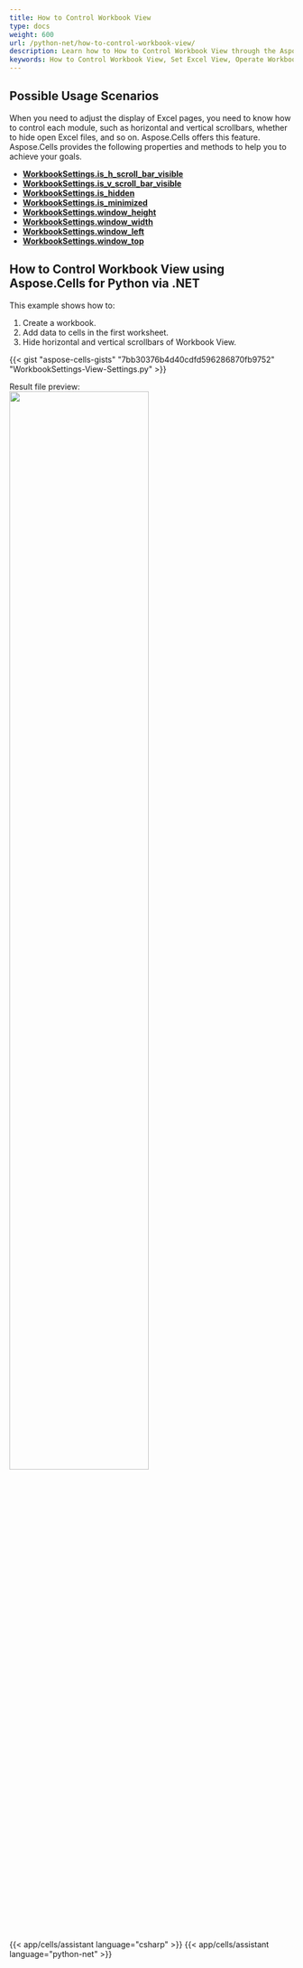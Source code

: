```yaml
---
title: How to Control Workbook View
type: docs
weight: 600
url: /python-net/how-to-control-workbook-view/
description: Learn how to How to Control Workbook View through the Aspose.Cells for Python via .NET API.
keywords: How to Control Workbook View, Set Excel View, Operate Workbook View, Set Workbook View, Control Excel View. 
---
```


## **Possible Usage Scenarios**
When you need to adjust the display of Excel pages, you need to know how to control each module, such as horizontal and vertical scrollbars, whether to hide open Excel files, and so on. Aspose.Cells offers this feature. Aspose.Cells provides the following properties and methods to help you to achieve your goals.

- [**WorkbookSettings.is_h_scroll_bar_visible**](https://reference.aspose.com/cells/python-net/aspose.cells/workbooksettings/is_h_scroll_bar_visible/)
- [**WorkbookSettings.is_v_scroll_bar_visible**](https://reference.aspose.com/cells/python-net/aspose.cells/workbooksettings/is_v_scroll_bar_visible/)
- [**WorkbookSettings.is_hidden**](https://reference.aspose.com/cells/python-net/aspose.cells/workbooksettings/is_hidden/)
- [**WorkbookSettings.is_minimized**](https://reference.aspose.com/cells/python-net/aspose.cells/workbooksettings/is_minimized/)
- [**WorkbookSettings.window_height**](https://reference.aspose.com/cells/python-net/aspose.cells/workbooksettings/window_height/)
- [**WorkbookSettings.window_width**](https://reference.aspose.com/cells/python-net/aspose.cells/workbooksettings/window_width/)
- [**WorkbookSettings.window_left**](https://reference.aspose.com/cells/python-net/aspose.cells/workbooksettings/window_left/)
- [**WorkbookSettings.window_top**](https://reference.aspose.com/cells/python-net/aspose.cells/workbooksettings/window_top/)

## **How to Control Workbook View using Aspose.Cells for Python via .NET**
This example shows how to:

1. Create a workbook.
1. Add data to cells in the first worksheet.
1. Hide horizontal and vertical scrollbars of Workbook View.

{{< gist "aspose-cells-gists" "7bb30376b4d40cdfd596286870fb9752" "WorkbookSettings-View-Settings.py" >}}

Result file preview:
<br>
<image src="result.png" width="70%" />

{{< app/cells/assistant language="csharp" >}}
{{< app/cells/assistant language="python-net" >}}